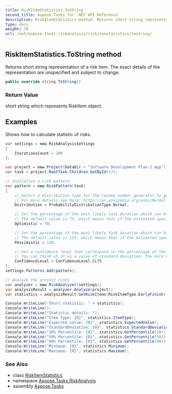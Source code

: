 ```yaml
---
title: RiskItemStatistics.ToString
second_title: Aspose.Tasks for .NET API Reference
description: RiskItemStatistics method. Returns short string representation of a risk item. The exact details of the representation are unspecified and subject to change
type: docs
weight: 70
url: /net/aspose.tasks.riskanalysis/riskitemstatistics/tostring/
---
```

## RiskItemStatistics.ToString method

Returns short string representation of a risk item. The exact details of the representation are unspecified and subject to change.

```csharp
public override string ToString()
```

### Return Value

short string which represents RiskItem object.

## Examples

Shows how to calculate statistic of risks.

```csharp
var settings = new RiskAnalysisSettings
{
    IterationsCount = 200
};

var project = new Project(DataDir + "Software Development Plan-1.mpp");
var task = project.RootTask.Children.GetById(17);

// Initialize a risk pattern
var pattern = new RiskPattern(task)
{
    // Select a distribution type for the random number generator to generate possible values from (only two types currently supported, namely normal and uniform)            
    // For more details see here: https://en.wikipedia.org/wiki/Normal_distribution)
    Distribution = ProbabilityDistributionType.Normal,

    // Set the percentage of the most likely task duration which can happen in the best possible project scenario 
    // The default value is 75, which means that if the estimated specified task duration is 4 days then the optimistic duration will be 3 days
    Optimistic = 70,

    // Set the percentage of the most likely task duration which can happen in the worst possible project scenario 
    // The default value is 125, which means that if the estimated specified task duration is 4 days then the pessimistic duration will be 5 days.
    Pessimistic = 130,

    // Set a confidence level that correspond to the percentage of the time the actual values will be within optimistic and pessimistic estimates. 
    // You can think of it as a value of standard deviation: the more uncertain about your estimates you are, the more the value of standard deviation used in random number generator is
    ConfidenceLevel = ConfidenceLevel.CL75
};
settings.Patterns.Add(pattern);

// Analyze the project risks
var analyzer = new RiskAnalyzer(settings);
var analysisResult = analyzer.Analyze(project);
var statistics = analysisResult.GetRiskItems(RiskItemType.EarlyFinish).Get(project.RootTask);

Console.WriteLine("Short statistic: " + statistics);
Console.WriteLine();
Console.WriteLine("Statistic details: ");
Console.WriteLine("Item Type: {0}", statistics.ItemType);
Console.WriteLine("Expected value: {0}", statistics.ExpectedValue);
Console.WriteLine("StandardDeviation: {0}", statistics.StandardDeviation);
Console.WriteLine("10% Percentile: {0}", statistics.GetPercentile(10));
Console.WriteLine("50% Percentile: {0}", statistics.GetPercentile(50));
Console.WriteLine("90% Percentile: {0}", statistics.GetPercentile(90));
Console.WriteLine("Minimum: {0}", statistics.Minimum);
Console.WriteLine("Maximum: {0}", statistics.Maximum);
```

### See Also

* class [RiskItemStatistics](../)
* namespace [Aspose.Tasks.RiskAnalysis](../../riskitemstatistics/)
* assembly [Aspose.Tasks](../../../)


